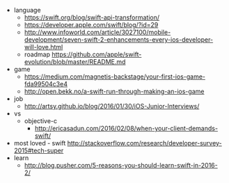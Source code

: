 - language
  - https://swift.org/blog/swift-api-transformation/
  - https://developer.apple.com/swift/blog/?id=29
  - http://www.infoworld.com/article/3027100/mobile-development/seven-swift-2-enhancements-every-ios-developer-will-love.html
  - roadmap https://github.com/apple/swift-evolution/blob/master/README.md
- game
  - https://medium.com/magnetis-backstage/your-first-ios-game-fda99504c3e4
  - http://open.bekk.no/a-swift-run-through-making-an-ios-game
- job
  - http://artsy.github.io/blog/2016/01/30/iOS-Junior-Interviews/
- vs
  - objective-c
    - http://ericasadun.com/2016/02/08/when-your-client-demands-swift/
- most loved - swift http://stackoverflow.com/research/developer-survey-2015#tech-super
- learn
  - http://blog.pusher.com/5-reasons-you-should-learn-swift-in-2016-2/
